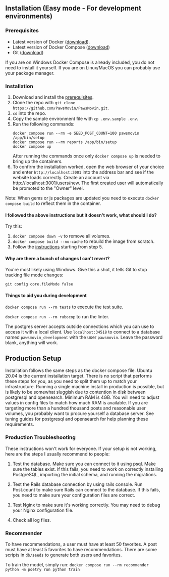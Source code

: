 ## Installation (Easy mode - For development environments)

### Prerequisites

 * Latest version of Docker ([download](https://docs.docker.com/get-docker)).
 * Latest version of Docker Compose ([download](https://docs.docker.com/compose/install))
 * Git ([download](https://git-scm.com/downloads))

 If you are on Windows Docker Compose is already included, you do not need to install it yourself.
 If you are on Linux/MacOS you can probably use your package manager.

### Installation

1. Download and install the [prerequisites](#prerequisites).
2. Clone the repo with `git clone https://github.com/PawsMovin/PawsMovin.git`.
3. `cd` into the repo.
4. Copy the sample environment file with `cp .env.sample .env`.
5. Run the following commands:
    ```
    docker compose run --rm -e SEED_POST_COUNT=100 pawsmovin /app/bin/setup
    docker compose run --rm reports /app/bin/setup
    docker compose up
    ```
    After running the commands once only `docker compose up` is needed to bring up the containers.
6. To confirm the installation worked, open the web browser of your choice and enter `http://localhost:3001` into the address bar and see if the website loads correctly. Create an account via http://localhost:3001/users/new. The first created user will automatically be promoted to the "Owner" level.

Note: When gems or js packages are updated you need to execute `docker compose build` to reflect them in the container.

#### <a id="docker-troubleshooting"></a>I followed the above instructions but it doesn't work, what should I do?

Try this:

1. `docker compose down -v` to remove all volumes.
2. `docker compose build --no-cache` to rebuild the image from scratch.
3. Follow the [instructions](#installation) starting from step 5.

#### <a id="windows-executable-bit"></a>Why are there a bunch of changes I can't revert?

You're most likely using Windows. Give this a shot, it tells Git to stop tracking file mode changes:

`git config core.fileMode false`

#### <a id="development-tools"></a>Things to aid you during development

`docker compose run --rm tests` to execute the test suite.

`docker compose run --rm rubocop` to run the linter.

The postgres server accepts outside connections which you can use to access it with a local client. Use `localhost:34518` to connect to a database named `pawsmovin_development` with the user `pawsmovin`. Leave the password blank, anything will work.

## Production Setup

Installation follows the same steps as the docker compose file. Ubuntu 20.04 is the current installation target.
There is no script that performs these steps for you, as you need to split them up to match your infrastructure.
Running a single machine install in production is possible, but is likely to be somewhat sluggish due to contention in disk between postgresql and opensearch.
Minimum RAM is 4GB. You will need to adjust values in config files to match how much RAM is available.
If you are targeting more than a hundred thousand posts and reasonable user volumes, you probably want to procure yourself a database server. See tuning guides for postgresql and opensearch for help planning these requirements.

### Production Troubleshooting

These instructions won't work for everyone. If your setup is not
working, here are the steps I usually recommend to people:

1) Test the database. Make sure you can connect to it using psql. Make
sure the tables exist. If this fails, you need to work on correctly
installing PostgreSQL, importing the initial schema, and running the
migrations.

2) Test the Rails database connection by using rails console. Run
Post.count to make sure Rails can connect to the database. If this
fails, you need to make sure your configuration files are
correct.

3) Test Nginx to make sure it's working correctly.  You may need to
debug your Nginx configuration file.

4) Check all log files.

### Recommender
To have recommendations, a user must have at least 50 favorites. A post must have at least 5 favorites to have recommendations.
There are some scripts in `db/seeds` to generate both users and favorites.

To train the model, simply run:
`docker compose run --rm recommender python -m poetry run python train`
